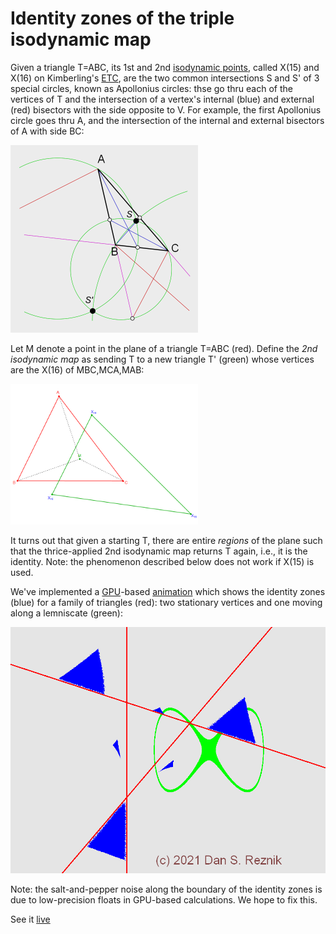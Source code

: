 # Identity zones of the triple isodynamic map

Given a triangle T=ABC, its 1st and 2nd [isodynamic points](https://mathworld.wolfram.com/IsodynamicPoints.html), called X(15) and X(16) on Kimberling's [ETC](https://faculty.evansville.edu/ck6/encyclopedia/ETC.html), are the two common intersections S and S' of 3 special circles, known as Apollonius circles: thse go thru each of the vertices of T and the intersection of a vertex's internal (blue) and external (red) bisectors with the side opposite to V. For example, the first Apollonius circle goes thru A, and the intersection of the internal and external bisectors of A with side BC:

<img src="construction.png" alt="alt text" width="300">

Let M denote a point in the plane of a triangle T=ABC (red). Define the *2nd isodynamic map* as sending T to a new triangle T' (green) whose vertices are the X(16) of MBC,MCA,MAB:

<img src="plotX16.png" alt="alt text" width="300">

It turns out that given a starting T, there are entire *regions* of the plane such that the thrice-applied 2nd isodynamic map returns T again, i.e., it is the identity. Note: the phenomenon described below does not work if X(15) is used.

We've implemented a [GPU](gpu.rocks)-based [animation](https://dan-reznik.github.io/Isodynamic-Map-GPU/) which shows the identity zones (blue) for a family of triangles (red): two stationary vertices and one moving along a lemniscate (green):

<img src="isodynamic.png" alt="alt text" width="600">

Note: the salt-and-pepper noise along the boundary of the identity zones is due to low-precision floats in GPU-based calculations. We hope to fix this.

See it [live](https://dan-reznik.github.io/Isodynamic-Map-GPU/)
